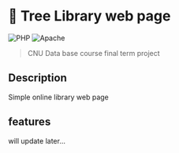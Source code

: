 # :book: Tree Library web page
![PHP](https://img.shields.io/badge/php-%23777BB4.svg?style=for-the-badge&logo=php&logoColor=white) ![Apache](https://img.shields.io/badge/apache-%23D42029.svg?style=for-the-badge&logo=apache&logoColor=white)
> CNU Data base course final term project

## Description
Simple online library web page

## features
will update later...

